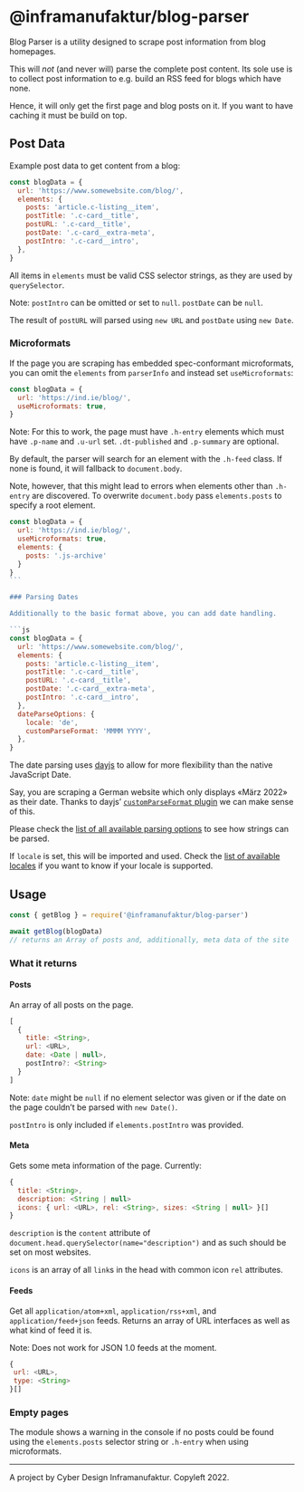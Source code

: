 # @inframanufaktur/blog-parser

Blog Parser is a utility designed to scrape post information from blog homepages.

This will _not_ (and never will) parse the complete post content. Its sole use is to collect post information to e.g. build an RSS feed for blogs which have none.

Hence, it will only get the first page and blog posts on it. If you want to have caching it must be build on top.

## Post Data

Example post data to get content from a blog:

```js
const blogData = {
  url: 'https://www.somewebsite.com/blog/',
  elements: {
    posts: 'article.c-listing__item',
    postTitle: '.c-card__title',
    postURL: '.c-card__title',
    postDate: '.c-card__extra-meta',
    postIntro: '.c-card__intro',
  },
}
```

All items in `elements` must be valid CSS selector strings, as they are used by `querySelector`.

Note: `postIntro` can be omitted or set to `null`. `postDate` can be `null`.

The result of `postURL` will parsed using `new URL` and `postDate` using `new Date`.

### Microformats

If the page you are scraping has embedded spec-conformant microformats, you can omit the `elements` from `parserInfo` and instead set `useMicroformats`:

```js
const blogData = {
  url: 'https://ind.ie/blog/',
  useMicroformats: true,
}
```

Note: For this to work, the page must have `.h-entry` elements which must have `.p-name` and `.u-url` set. `.dt-published` and `.p-summary` are optional.

By default, the parser will search for an element with the `.h-feed` class. If none is found, it will fallback to `document.body`.

Note, however, that this might lead to errors when elements other than `.h-entry` are discovered. To overwrite `document.body` pass `elements.posts` to specify a root element.

````js
const blogData = {
  url: 'https://ind.ie/blog/',
  useMicroformats: true,
  elements: {
    posts: '.js-archive'
  }
}
```

### Parsing Dates

Additionally to the basic format above, you can add date handling.

```js
const blogData = {
  url: 'https://www.somewebsite.com/blog/',
  elements: {
    posts: 'article.c-listing__item',
    postTitle: '.c-card__title',
    postURL: '.c-card__title',
    postDate: '.c-card__extra-meta',
    postIntro: '.c-card__intro',
  },
  dateParseOptions: {
    locale: 'de',
    customParseFormat: 'MMMM YYYY',
  },
}
````

The date parsing uses [dayjs](https://day.js.org/) to allow for more flexibility than the native JavaScript Date.

Say, you are scraping a German website which only displays «März 2022» as their date. Thanks to dayjs’ [`customParseFormat` plugin](https://day.js.org/docs/en/plugin/custom-parse-format) we can make sense of this.

Please check the [list of all available parsing options](https://day.js.org/docs/en/parse/string-format#list-of-all-available-parsing-tokens) to see how strings can be parsed.

If `locale` is set, this will be imported and used. Check the [list of available locales](https://github.com/iamkun/dayjs/tree/dev/src/locale) if you want to know if your locale is supported.

## Usage

```js
const { getBlog } = require('@inframanufaktur/blog-parser')

await getBlog(blogData)
// returns an Array of posts and, additionally, meta data of the site
```

### What it returns

#### Posts

An array of all posts on the page.

```js
[
  {
    title: <String>,
    url: <URL>,
    date: <Date | null>,
    postIntro?: <String>
  }
]
```

Note: `date` might be `null` if no element selector was given or if the date on the page couldn’t be parsed with `new Date()`.

`postIntro` is only included if `elements.postIntro` was provided.

#### Meta

Gets some meta information of the page. Currently:

```js
{
  title: <String>,
  description: <String | null>
  icons: { url: <URL>, rel: <String>, sizes: <String | null> }[]
}
```

`description` is the `content` attribute of `document.head.querySelector(name="description")` and as such should be set on most websites.

`icons` is an array of all `link`s in the head with common icon `rel` attributes.

#### Feeds

Get all `application/atom+xml`, `application/rss+xml`, and `application/feed+json` feeds. Returns an array of URL interfaces as well as what kind of feed it is.

Note: Does not work for JSON 1.0 feeds at the moment.

```js
{
 url: <URL>,
 type: <String>
}[]
```

### Empty pages

The module shows a warning in the console if no posts could be found using the `elements.posts` selector string or `.h-entry` when using microformats.

---

A project by Cyber Design Inframanufaktur. Copyleft 2022.
